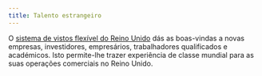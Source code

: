 ```yaml
---
title: Talento estrangeiro
---
```

O [sistema de vistos flexível do Reino Unido](/pt/setup-guide/apply-for-visa/) dás as boas-vindas a novas empresas, investidores, empresários, trabalhadores qualificados e académicos. Isto permite-lhe trazer experiência de classe mundial para as suas operações comerciais no Reino Unido.